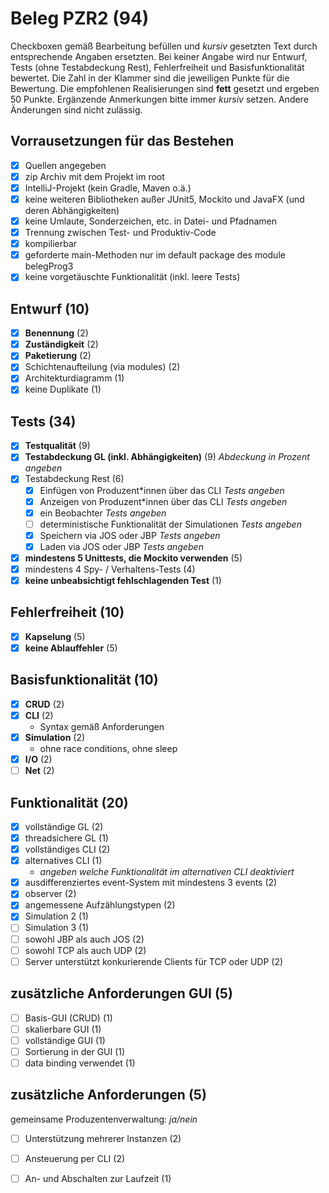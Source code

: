 # Beleg PZR2 (94)
Checkboxen gemäß Bearbeitung befüllen und _kursiv_ gesetzten Text durch entsprechende Angaben ersetzten.
Bei keiner Angabe wird nur Entwurf, Tests (ohne Testabdeckung Rest), Fehlerfreiheit und Basisfunktionalität bewertet.
Die Zahl in der Klammer sind die jeweiligen Punkte für die Bewertung.
Die empfohlenen Realisierungen sind **fett** gesetzt und ergeben 50 Punkte.
Ergänzende Anmerkungen bitte immer _kursiv_ setzen. Andere Änderungen sind nicht zulässig.

## Vorrausetzungen für das Bestehen
- [X] Quellen angegeben
- [X] zip Archiv mit dem Projekt im root
- [X] IntelliJ-Projekt (kein Gradle, Maven o.ä.)
- [X] keine weiteren Bibliotheken außer JUnit5, Mockito und JavaFX (und deren Abhängigkeiten)
- [X] keine Umlaute, Sonderzeichen, etc. in Datei- und Pfadnamen
- [X] Trennung zwischen Test- und Produktiv-Code
- [X] kompilierbar
- [X] geforderte main-Methoden nur im default package des module belegProg3
- [X] keine vorgetäuschte Funktionalität (inkl. leere Tests)

## Entwurf (10)
- [X] **Benennung** (2)
- [X] **Zuständigkeit** (2)
- [X] **Paketierung** (2)
- [X] Schichtenaufteilung (via modules) (2)
- [X] Architekturdiagramm (1)
- [X] keine Duplikate (1)

## Tests (34)
- [X] **Testqualität** (9)
- [X] **Testabdeckung GL (inkl. Abhängigkeiten)** (9) _Abdeckung in Prozent angeben_
- [X] Testabdeckung Rest (6)
  - [x] Einfügen von Produzent*innen über das CLI _Tests angeben_
  - [x] Anzeigen von Produzent*innen über das CLI _Tests angeben_
  - [x] ein Beobachter _Tests angeben_
  - [ ] deterministische Funktionalität der Simulationen _Tests angeben_
  - [X] Speichern via JOS oder JBP _Tests angeben_
  - [X] Laden via JOS oder JBP _Tests angeben_
- [X] **mindestens 5 Unittests, die Mockito verwenden** (5)
- [X] mindestens 4 Spy- / Verhaltens-Tests (4)
- [X] **keine unbeabsichtigt fehlschlagenden Test** (1)

## Fehlerfreiheit (10)
- [X] **Kapselung** (5)
- [X] **keine Ablauffehler** (5)

## Basisfunktionalität (10)
- [X] **CRUD** (2)
- [X] **CLI** (2)
  * Syntax gemäß Anforderungen
- [X] **Simulation** (2)
  * ohne race conditions, ohne sleep
- [X] **I/O** (2)
- [ ] **Net** (2)

## Funktionalität (20)
- [X] vollständige GL (2)
- [X] threadsichere GL (1)
- [X] vollständiges CLI (2)
- [X] alternatives CLI (1)
  * _angeben welche Funktionalität im alternativen CLI deaktiviert_
- [X] ausdifferenziertes event-System mit mindestens 3 events (2)
- [X] observer (2)
- [X] angemessene Aufzählungstypen (2)
- [X] Simulation 2 (1)
- [ ] Simulation 3 (1)
- [ ] sowohl JBP als auch JOS (2)
- [ ] sowohl TCP als auch UDP (2)
- [ ] Server unterstützt konkurierende Clients für TCP oder UDP (2)

## zusätzliche Anforderungen GUI (5)
- [ ] Basis-GUI (CRUD) (1)
- [ ] skalierbare GUI (1)
- [ ] vollständige GUI (1)
- [ ] Sortierung in der GUI (1)
- [ ] data binding verwendet (1)

## zusätzliche Anforderungen (5)
gemeinsame Produzentenverwaltung: _ja/nein_
- [ ] Unterstützung mehrerer Instanzen (2)
- [ ] Ansteuerung per CLI (2)
- [ ] An- und Abschalten zur Laufzeit (1)

